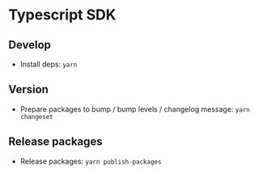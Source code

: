 # Typescript SDK

## Develop

- Install deps: `yarn`

## Version

- Prepare packages to bump / bump levels / changelog message: `yarn changeset`

## Release packages

- Release packages: `yarn publish-packages`
